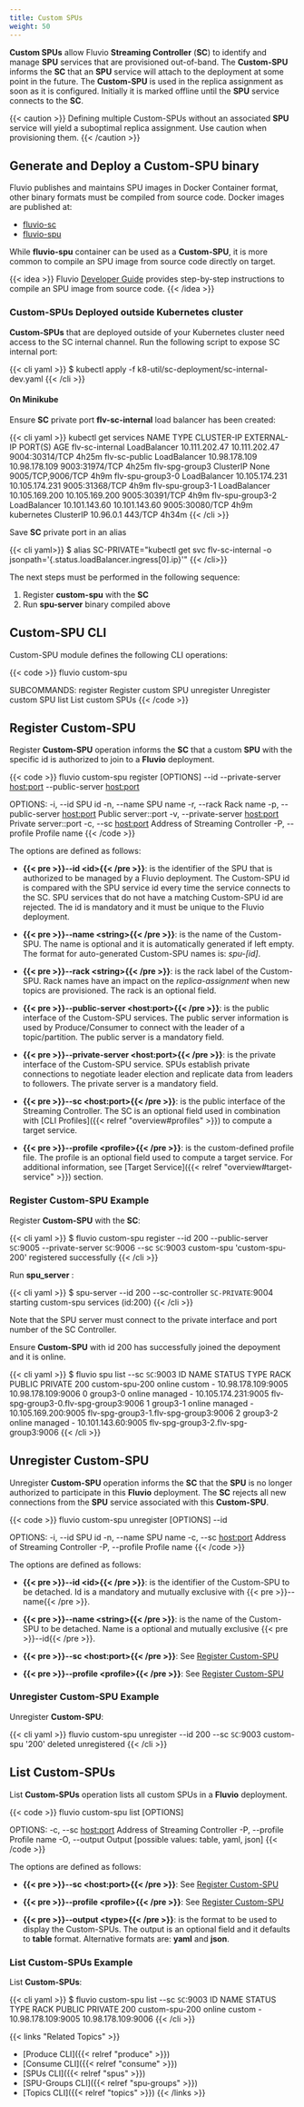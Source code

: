 ```yaml
---
title: Custom SPUs
weight: 50
---
```


__Custom SPUs__ allow Fluvio __Streaming Controller__ (__SC__) to identify and manage __SPU__ services that are provisioned out-of-band. The __Custom-SPU__ informs the __SC__ that an __SPU__ service will attach to the deployment at some point in the future. The __Custom-SPU__ is used in the replica assignment as soon as it is configured. Initially it is marked offline until the __SPU__ service connects to the __SC__. 

{{< caution >}}
Defining multiple Custom-SPUs without an associated __SPU__ service will yield a suboptimal replica assignment. Use caution when provisioning them.
{{< /caution >}}

## Generate and Deploy a Custom-SPU binary

Fluvio publishes and maintains SPU images in Docker Container format, other binary formats must be compiled from source code. Docker images are published at:

* [fluvio-sc](https://hub.docker.com/r/infinyon/fluvio-sc)
* [fluvio-spu](https://hub.docker.com/r/infinyon/fluvio-spu)

While __fluvio-spu__ container can be used as a __Custom-SPU__, it is more common to compile an SPU image from source code directly on target.

{{< idea >}}
Fluvio [Developer Guide](https://github.com/infinyon/fluvio/blob/master/DEVELOPER.md) provides step-by-step instructions to compile an SPU image from source code.
{{< /idea >}}


### Custom-SPUs Deployed outside Kubernetes cluster

__Custom-SPUs__ that are deployed outside of your Kubernetes cluster need access to the SC internal channel. Run the following script to expose SC internal port:

{{< cli yaml >}}
$ kubectl apply  -f k8-util/sc-deployment/sc-internal-dev.yaml 
{{< /cli >}}

#### On Minikube

Ensure __SC__ private port __flv-sc-internal__ load balancer has been created:

{{< cli yaml >}}
kubectl get services
NAME               TYPE           CLUSTER-IP       EXTERNAL-IP      PORT(S)             AGE
flv-sc-internal    LoadBalancer   10.111.202.47    10.111.202.47    9004:30314/TCP      4h25m
flv-sc-public      LoadBalancer   10.98.178.109    10.98.178.109    9003:31974/TCP      4h25m
flv-spg-group3     ClusterIP      None             <none>           9005/TCP,9006/TCP   4h9m
flv-spu-group3-0   LoadBalancer   10.105.174.231   10.105.174.231   9005:31368/TCP      4h9m
flv-spu-group3-1   LoadBalancer   10.105.169.200   10.105.169.200   9005:30391/TCP      4h9m
flv-spu-group3-2   LoadBalancer   10.101.143.60    10.101.143.60    9005:30080/TCP      4h9m
kubernetes         ClusterIP      10.96.0.1        <none>           443/TCP             4h34m
{{< /cli >}}

Save __SC__ private port in an alias

{{< cli yaml>}}
$ alias SC-PRIVATE="kubectl get svc flv-sc-internal -o jsonpath='{.status.loadBalancer.ingress[0].ip}'"
{{< /cli>}}

The next steps must be performed in the following sequence:

1. Register __custom-spu__ with the __SC__
2. Run __spu-server__ binary compiled above


## Custom-SPU CLI

Custom-SPU module defines the following CLI operations: 

{{< code >}}
fluvio custom-spu <SUBCOMMAND>

SUBCOMMANDS:
    register    Register custom SPU
    unregister  Unregister custom SPU
    list        List custom SPUs
{{< /code >}}

## Register Custom-SPU

Register __Custom-SPU__ operation informs the __SC__ that a custom __SPU__ with the specific id is authorized to join to a __Fluvio__ deployment. 

{{< code >}}
fluvio custom-spu register [OPTIONS] --id <id> --private-server <host:port> --public-server <host:port>

OPTIONS:
    -i, --id <id>                       SPU id
    -n, --name <string>                 SPU name
    -r, --rack <string>                 Rack name
    -p, --public-server <host:port>     Public server::port
    -v, --private-server <host:port>    Private server::port
    -c, --sc <host:port>                Address of Streaming Controller
    -P, --profile <profile>             Profile name
{{< /code >}}

The options are defined as follows:

* <strong>{{< pre >}}--id &lt;id&gt;{{< /pre >}}</strong>:
is the identifier of the SPU that is authorized to be managed by a Fluvio deployment. The Custom-SPU id is compared with the SPU service id every time the service connects to the SC. SPU services that do not have a matching Custom-SPU id are rejected. The id is mandatory and it must be unique to the Fluvio deployment.

* <strong>{{< pre >}}--name &lt;string&gt;{{< /pre >}}</strong>:
is the name of the Custom-SPU. The name is optional and it is automatically generated if left empty. The format for auto-generated Custom-SPU names is: _spu-[id]_.

* <strong>{{< pre >}}--rack &lt;string&gt;{{< /pre >}}</strong>:
is the rack label of the Custom-SPU. Rack names have an impact on the *replica-assignment* when new topics are provisioned. The rack is an optional field.

* <strong>{{< pre >}}--public-server &lt;host:port&gt;{{< /pre >}}</strong>:
is the public interface of the Custom-SPU services. The public server information is used by Produce/Consumer to connect with the leader of a topic/partition. The public server is a mandatory field.

* <strong>{{< pre >}}--private-server &lt;host:port&gt;{{< /pre >}}</strong>:
is the private interface of the Custom-SPU service. SPUs establish private connections to negotiate leader election and replicate data from leaders to followers. The private server is a mandatory field.

* <strong>{{< pre >}}--sc &lt;host:port&gt;{{< /pre >}}</strong>:
is the public interface of the Streaming Controller. The SC is an optional field used in combination with [CLI Profiles]({{< relref "overview#profiles" >}}) to compute a target service.

* <strong>{{< pre >}}--profile &lt;profile&gt;{{< /pre >}}</strong>:
is the custom-defined profile file. The profile is an optional field used to compute a target service. For additional information, see [Target Service]({{< relref "overview#target-service" >}}) section.


### Register Custom-SPU Example

Register __Custom-SPU__ with the __SC__:

{{< cli yaml >}}
$ fluvio custom-spu register --id 200 --public-server `SC`:9005 --private-server `SC`:9006 --sc `SC`:9003
custom-spu 'custom-spu-200' registered successfully
{{< /cli >}}

Run __spu_server__ :

{{< cli yaml >}}
$ spu-server --id 200 --sc-controller `SC-PRIVATE`:9004
starting custom-spu services (id:200)
{{< /cli >}}

Note that the SPU server must connect to the private interface and port number of the SC Controller.

Ensure __Custom-SPU__ with id 200 has successfully joined the depoyment and it is online.

{{< cli yaml >}}
 $ fluvio spu list --sc `SC`:9003
 ID   NAME            STATUS  TYPE     RACK  PUBLIC               PRIVATE 
 200  custom-spu-200  online  custom    -    10.98.178.109:9005   10.98.178.109:9006 
   0  group3-0        online  managed   -    10.105.174.231:9005  flv-spg-group3-0.flv-spg-group3:9006 
   1  group3-1        online  managed   -    10.105.169.200:9005  flv-spg-group3-1.flv-spg-group3:9006 
   2  group3-2        online  managed   -    10.101.143.60:9005   flv-spg-group3-2.flv-spg-group3:9006 
{{< /cli >}}


## Unregister Custom-SPU

Unregister __Custom-SPU__ operation informs the __SC__ that the __SPU__ is no longer authorized to participate in this __Fluvio__ deployment. The __SC__ rejects all new connections from the __SPU__ service associated with this __Custom-SPU__.

{{< code >}}
fluvio custom-spu unregister [OPTIONS] --id <id>

OPTIONS:
    -i, --id <id>              SPU id
    -n, --name <string>        SPU name
    -c, --sc <host:port>       Address of Streaming Controller
    -P, --profile <profile>    Profile name
{{< /code >}}

The options are defined as follows:

* <strong>{{< pre >}}--id &lt;id&gt;{{< /pre >}}</strong>:
is the identifier of the Custom-SPU to be detached. Id is a mandatory and mutually exclusive with {{< pre >}}--name{{< /pre >}}.

* <strong>{{< pre >}}--name &lt;string&gt;{{< /pre >}}</strong>:
is the name of the Custom-SPU to be detached. Name is a optional and mutually exclusive {{< pre >}}--id{{< /pre >}}.

* <strong>{{< pre >}}--sc &lt;host:port&gt;{{< /pre >}}</strong>:
See [Register Custom-SPU](#register-custom-spu)

* <strong>{{< pre >}}--profile &lt;profile&gt;{{< /pre >}}</strong>:
See [Register Custom-SPU](#register-custom-spu)

### Unregister Custom-SPU Example

Unregister __Custom-SPU__: 

{{< cli yaml >}}
fluvio custom-spu unregister --id 200 --sc `SC`:9003
custom-spu '200' deleted unregistered
{{< /cli >}}


## List Custom-SPUs

List __Custom-SPUs__ operation lists all custom SPUs in a __Fluvio__ deployment. 

{{< code >}}
fluvio custom-spu list [OPTIONS]

OPTIONS:
    -c, --sc <host:port>       Address of Streaming Controller
    -P, --profile <profile>    Profile name
    -O, --output <type>        Output [possible values: table, yaml, json]
{{< /code >}}

The options are defined as follows:

* <strong>{{< pre >}}--sc &lt;host:port&gt;{{< /pre >}}</strong>:
See [Register Custom-SPU](#register-custom-spu)

* <strong>{{< pre >}}--profile &lt;profile&gt;{{< /pre >}}</strong>:
See [Register Custom-SPU](#register-custom-spu)

* <strong>{{< pre >}}--output &lt;type&gt;{{< /pre >}}</strong>:
is the format to be used to display the Custom-SPUs. The output is an optional field and it defaults to __table__ format. Alternative formats are: __yaml__ and __json__.

### List Custom-SPUs Example

List __Custom-SPUs__: 

{{< cli yaml >}}
$ fluvio custom-spu list --sc `SC`:9003
 ID   NAME            STATUS  TYPE    RACK  PUBLIC              PRIVATE 
 200  custom-spu-200  online  custom   -    10.98.178.109:9005  10.98.178.109:9006 
{{< /cli >}}


{{< links "Related Topics" >}}
* [Produce CLI]({{< relref "produce" >}})
* [Consume CLI]({{< relref "consume" >}})
* [SPUs CLI]({{< relref "spus" >}})
* [SPU-Groups CLI]({{< relref "spu-groups" >}})
* [Topics CLI]({{< relref "topics" >}})
{{< /links >}}